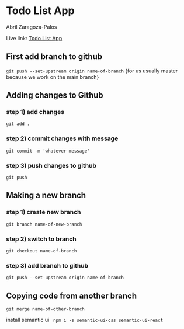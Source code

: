 # Todo List App

Abril Zaragoza-Palos

Live link: [Todo List App](http://localhost:8000)

## First add branch to github

`git push --set-upstream origin name-of-branch` {for us usually master because we work on the main branch}

## Adding changes to Github

### step 1) add changes

`git add .`

### step 2) commit changes with message

`git commit -m 'whatever message'`

### step 3) push changes to github

`git push`

## Making a new branch

### step 1) create new branch

`git branch name-of-new-branch`

### step 2) switch to branch

`git checkout name-of-branch`

### step 3) add branch to github

`git push --set-upstream origin name-of-branch`

## Copying code from another branch

`git merge name-of-other-branch`

install semantic ui
` npm i -s semantic-ui-css semantic-ui-react`
